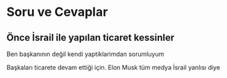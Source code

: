 # Soru ve Cevaplar

## Önce İsrail ile yapılan ticaret kessinler

Ben başkanının değil kendi yaptiklarimdan sorumluyum

Başkaları ticarete devam ettiği için. Elon Musk tüm medya İsrail yanlısı diye

